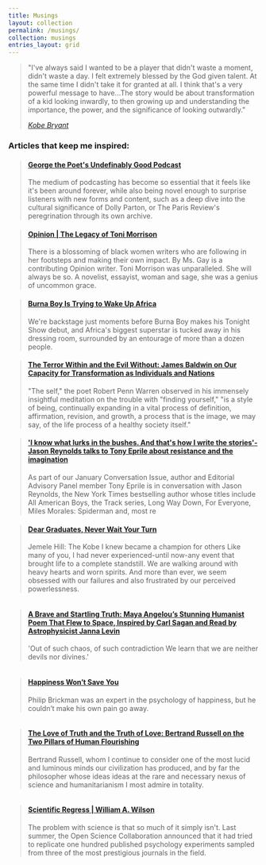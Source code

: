```yaml
---
title: Musings
layout: collection
permalink: /musings/
collection: musings
entries_layout: grid
---
```


> "I've always said I wanted to be a player that didn't waste a moment, didn't waste a day. I felt extremely blessed by the God given talent. At the same time I didn't take it for granted at all. I think that's a very powerful message to have...The story would be about transformation of a kid looking inwardly, to then growing up and understanding the importance, the power, and the significance of looking outwardly."
> 
> <cite><a href="https://youtu.be/spll56K7ZNg">Kobe Bryant</a></cite>


### Articles that keep me inspired: 



<div class="align-left">
<blockquote class="embedly-card"><h4><a href="https://www.newyorker.com/culture/podcast-dept/george-the-poets-undefinably-good-podcast">George the Poet's Undefinably Good Podcast</a></h4><p>The medium of podcasting has become so essential that it feels like it's been around forever, while also being novel enough to surprise listeners with new forms and content, such as a deep dive into the cultural significance of Dolly Parton, or The Paris Review's peregrination through its own archive.</p></blockquote>
<script async src="//cdn.embedly.com/widgets/platform.js" charset="UTF-8"></script>
</div>



<div class="align-right">
<blockquote class="embedly-card"><h4><a href="https://www.nytimes.com/2019/08/09/opinion/roxane-gay-toni-morrison.html">Opinion | The Legacy of Toni Morrison</a></h4><p>There is a blossoming of black women writers who are following in her footsteps and making their own impact. By Ms. Gay is a contributing Opinion writer. Toni Morrison was unparalleled. She will always be so. A novelist, essayist, woman and sage, she was a genius of uncommon grace.</p></blockquote>
<script async src="//cdn.embedly.com/widgets/platform.js" charset="UTF-8"></script>
</div>




<div class="align-left">
<blockquote class="embedly-card"><h4>
<a href="https://www.gq.com/story/burna-boy-african-king-profile">Burna Boy Is Trying to Wake Up Africa</a></h4><p>We're backstage just moments before Burna Boy makes his Tonight Show debut, and Africa's biggest superstar is tucked away in his dressing room, surrounded by an entourage of more than a dozen people.</p></blockquote>
<script async src="//cdn.embedly.com/widgets/platform.js" charset="UTF-8"></script>
</div>

<div class="align-right">
<blockquote class="embedly-card"><h4><a href="https://www.brainpickings.org/2017/08/14/james-baldwin-nothing-personal-evil/">The Terror Within and the Evil Without: James Baldwin on Our Capacity for Transformation as Individuals and Nations</a></h4><p>"The self," the poet Robert Penn Warren observed in his immensely insightful meditation on the trouble with "finding yourself," "is a style of being, continually expanding in a vital process of definition, affirmation, revision, and growth, a process that is the image, we may say, of the life process of a healthy society itself."</p></blockquote>
<script async src="//cdn.embedly.com/widgets/platform.js" charset="UTF-8"></script>
</div>

<div class="align-left">
<blockquote class="embedly-card"><h4><a href="https://johannesburgreviewofbooks.com/2020/01/16/conversation-issue-i-know-what-lurks-in-the-bushes-and-thats-how-i-write-the-stories-jason-reynolds-talks-to-tony-eprile-about-resistance-and-the-imagination/"> 'I know what lurks in the bushes. And that's how I write the stories'-Jason Reynolds talks to Tony Eprile about resistance and the imagination</a></h4><p>As part of our January Conversation Issue, author and Editorial Advisory Panel member Tony Eprile is in conversation with Jason Reynolds, the New York Times bestselling author whose titles include All American Boys, the Track series, Long Way Down, For Everyone, Miles Morales: Spiderman and, most re</p></blockquote>
<script async src="//cdn.embedly.com/widgets/platform.js" charset="UTF-8"></script>
</div>

<div class="align-right">
<blockquote class="embedly-card"><h4><a href="https://www.theatlantic.com/ideas/archive/2020/05/dont-worry-graduates-uncertainty-is-a-source-of-strength/612028/">Dear Graduates, Never Wait Your Turn</a></h4><p>Jemele Hill: The Kobe I knew became a champion for others Like many of you, I had never experienced-until now-any event that brought life to a complete standstill. We are walking around with heavy hearts and worn spirits. And more than ever, we seem obsessed with our failures and also frustrated by our perceived powerlessness.</p></blockquote>
<script async src="//cdn.embedly.com/widgets/platform.js" charset="UTF-8"></script>
</div>






<div class="align-left" style="display: inline-block">
<blockquote class="embedly-card"><h4><a href="https://www.brainpickings.org/2018/05/09/a-brave-and-startling-truth-maya-angelou/">A Brave and Startling Truth: Maya Angelou’s Stunning Humanist Poem That Flew to Space, Inspired by Carl Sagan and Read by Astrophysicist Janna Levin</a></h4><p> 'Out of such chaos, of such contradiction
We learn that we are neither devils nor divines.'</p></blockquote>
<script async src="//cdn.embedly.com/widgets/platform.js" charset="UTF-8"></script>
</div>


<div class="align-right" style="display: inline-block">
<blockquote class="embedly-card"><h4><a href="https://www.nytimes.com/2020/11/24/opinion/happiness-depression-suicide-psychology.html/">Happiness Won’t Save You</a></h4><p>Philip Brickman was an expert in the psychology of happiness, but he couldn’t make his own pain go away.</p></blockquote>
<script async src="//cdn.embedly.com/widgets/platform.js" charset="UTF-8"></script>
</div>


<div class="align-left" style="display: inline-block">
<blockquote class="embedly-card"><h4><a href="https://www.brainpickings.org/2020/09/27/bertrand-russell-bbc-face-to-face/">The Love of Truth and the Truth of Love: Bertrand Russell on the Two Pillars of Human Flourishing</a></h4><p> Bertrand Russell, whom I continue to consider one of the most lucid and luminous minds our civilization has produced, and by far the philosopher whose ideas ideas at the rare and necessary nexus of science and humanitarianism I most admire in totality.</p></blockquote>
<script async src="//cdn.embedly.com/widgets/platform.js" charset="UTF-8"></script>
</div>

<div class="align-right" style="display: inline-block">
<blockquote class="embedly-card"><h4><a href="https://www.firstthings.com/article/2016/05/scientific-regress">Scientific Regress | William A. Wilson</a></h4><p>The problem with ­science is that so much of it simply isn't. Last summer, the Open Science Collaboration announced that it had tried to replicate one hundred published psychology experiments sampled from three of the most prestigious journals in the field.</p></blockquote>
<script async src="//cdn.embedly.com/widgets/platform.js" charset="UTF-8"></script>
</div>


<!--<div class="align-left">
<blockquote class="embedly-card"><h4><a href="https://www.firstthings.com/article/2016/05/scientific-regress">Scientific Regress | William A. Wilson</a></h4><p>The problem with ­science is that so much of it simply isn't. Last summer, the Open Science Collaboration announced that it had tried to replicate one hundred published psychology experiments sampled from three of the most prestigious journals in the field.</p></blockquote>
<script async src="//cdn.embedly.com/widgets/platform.js" charset="UTF-8"></script>
</div>-->



<!--<div class="align-left">
<h3>It's a Tunnnnnne!</h3>
<iframe src="https://open.spotify.com/embed/playlist/7sISTvyPBUqHQ89ro4pPBM" width="300" height="380" frameborder="0" allowtransparency="true" allow="encrypted-media"></iframe>
</div>-->


